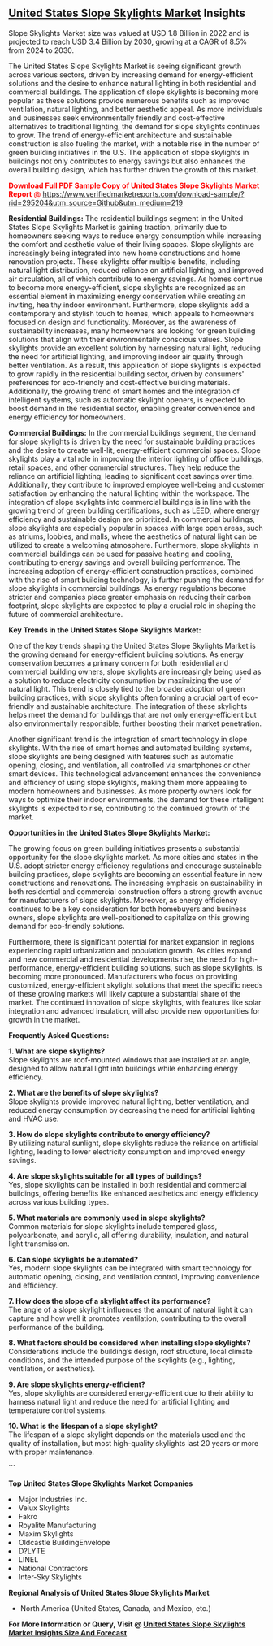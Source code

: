 <h2><a href="https://www.verifiedmarketreports.com/download-sample/?rid=295204&amp;utm_source=Github&amp;utm_medium=219" target="_blank">United States Slope Skylights Market</a> Insights</h2><p>Slope Skylights Market size was valued at USD 1.8 Billion in 2022 and is projected to reach USD 3.4 Billion by 2030, growing at a CAGR of 8.5% from 2024 to 2030.</p><p> <p>The United States Slope Skylights Market is seeing significant growth across various sectors, driven by increasing demand for energy-efficient solutions and the desire to enhance natural lighting in both residential and commercial buildings. The application of slope skylights is becoming more popular as these solutions provide numerous benefits such as improved ventilation, natural lighting, and better aesthetic appeal. As more individuals and businesses seek environmentally friendly and cost-effective alternatives to traditional lighting, the demand for slope skylights continues to grow. The trend of energy-efficient architecture and sustainable construction is also fueling the market, with a notable rise in the number of green building initiatives in the U.S. The application of slope skylights in buildings not only contributes to energy savings but also enhances the overall building design, which has further driven the growth of this market. <p><span class=""><span style="color: #ff0000;"><strong>Download Full PDF Sample Copy of United States Slope Skylights Market Report</strong> @ </span><a href="https://www.verifiedmarketreports.com/download-sample/?rid=295204&amp;utm_source=Github&amp;utm_medium=219" target="_blank">https://www.verifiedmarketreports.com/download-sample/?rid=295204&amp;utm_source=Github&amp;utm_medium=219</a></span></p></p> <p><strong>Residential Buildings:</strong> The residential buildings segment in the United States Slope Skylights Market is gaining traction, primarily due to homeowners seeking ways to reduce energy consumption while increasing the comfort and aesthetic value of their living spaces. Slope skylights are increasingly being integrated into new home constructions and home renovation projects. These skylights offer multiple benefits, including natural light distribution, reduced reliance on artificial lighting, and improved air circulation, all of which contribute to energy savings. As homes continue to become more energy-efficient, slope skylights are recognized as an essential element in maximizing energy conservation while creating an inviting, healthy indoor environment. Furthermore, slope skylights add a contemporary and stylish touch to homes, which appeals to homeowners focused on design and functionality. Moreover, as the awareness of sustainability increases, many homeowners are looking for green building solutions that align with their environmentally conscious values. Slope skylights provide an excellent solution by harnessing natural light, reducing the need for artificial lighting, and improving indoor air quality through better ventilation. As a result, this application of slope skylights is expected to grow rapidly in the residential building sector, driven by consumers' preferences for eco-friendly and cost-effective building materials. Additionally, the growing trend of smart homes and the integration of intelligent systems, such as automatic skylight openers, is expected to boost demand in the residential sector, enabling greater convenience and energy efficiency for homeowners. <p><strong>Commercial Buildings:</strong> In the commercial buildings segment, the demand for slope skylights is driven by the need for sustainable building practices and the desire to create well-lit, energy-efficient commercial spaces. Slope skylights play a vital role in improving the interior lighting of office buildings, retail spaces, and other commercial structures. They help reduce the reliance on artificial lighting, leading to significant cost savings over time. Additionally, they contribute to improved employee well-being and customer satisfaction by enhancing the natural lighting within the workspace. The integration of slope skylights into commercial buildings is in line with the growing trend of green building certifications, such as LEED, where energy efficiency and sustainable design are prioritized. In commercial buildings, slope skylights are especially popular in spaces with large open areas, such as atriums, lobbies, and malls, where the aesthetics of natural light can be utilized to create a welcoming atmosphere. Furthermore, slope skylights in commercial buildings can be used for passive heating and cooling, contributing to energy savings and overall building performance. The increasing adoption of energy-efficient construction practices, combined with the rise of smart building technology, is further pushing the demand for slope skylights in commercial buildings. As energy regulations become stricter and companies place greater emphasis on reducing their carbon footprint, slope skylights are expected to play a crucial role in shaping the future of commercial architecture. <p><strong>Key Trends in the United States Slope Skylights Market:</strong></p> <p>One of the key trends shaping the United States Slope Skylights Market is the growing demand for energy-efficient building solutions. As energy conservation becomes a primary concern for both residential and commercial building owners, slope skylights are increasingly being used as a solution to reduce electricity consumption by maximizing the use of natural light. This trend is closely tied to the broader adoption of green building practices, with slope skylights often forming a crucial part of eco-friendly and sustainable architecture. The integration of these skylights helps meet the demand for buildings that are not only energy-efficient but also environmentally responsible, further boosting their market penetration.</p> <p>Another significant trend is the integration of smart technology in slope skylights. With the rise of smart homes and automated building systems, slope skylights are being designed with features such as automatic opening, closing, and ventilation, all controlled via smartphones or other smart devices. This technological advancement enhances the convenience and efficiency of using slope skylights, making them more appealing to modern homeowners and businesses. As more property owners look for ways to optimize their indoor environments, the demand for these intelligent skylights is expected to rise, contributing to the continued growth of the market.</p> <p><strong>Opportunities in the United States Slope Skylights Market:</strong></p> <p>The growing focus on green building initiatives presents a substantial opportunity for the slope skylights market. As more cities and states in the U.S. adopt stricter energy efficiency regulations and encourage sustainable building practices, slope skylights are becoming an essential feature in new constructions and renovations. The increasing emphasis on sustainability in both residential and commercial construction offers a strong growth avenue for manufacturers of slope skylights. Moreover, as energy efficiency continues to be a key consideration for both homebuyers and business owners, slope skylights are well-positioned to capitalize on this growing demand for eco-friendly solutions.</p> <p>Furthermore, there is significant potential for market expansion in regions experiencing rapid urbanization and population growth. As cities expand and new commercial and residential developments rise, the need for high-performance, energy-efficient building solutions, such as slope skylights, is becoming more pronounced. Manufacturers who focus on providing customized, energy-efficient skylight solutions that meet the specific needs of these growing markets will likely capture a substantial share of the market. The continued innovation of slope skylights, with features like solar integration and advanced insulation, will also provide new opportunities for growth in the market.</p> <p><strong>Frequently Asked Questions:</strong></p> <p><strong>1. What are slope skylights?</strong><br>Slope skylights are roof-mounted windows that are installed at an angle, designed to allow natural light into buildings while enhancing energy efficiency.</p> <p><strong>2. What are the benefits of slope skylights?</strong><br>Slope skylights provide improved natural lighting, better ventilation, and reduced energy consumption by decreasing the need for artificial lighting and HVAC use.</p> <p><strong>3. How do slope skylights contribute to energy efficiency?</strong><br>By utilizing natural sunlight, slope skylights reduce the reliance on artificial lighting, leading to lower electricity consumption and improved energy savings.</p> <p><strong>4. Are slope skylights suitable for all types of buildings?</strong><br>Yes, slope skylights can be installed in both residential and commercial buildings, offering benefits like enhanced aesthetics and energy efficiency across various building types.</p> <p><strong>5. What materials are commonly used in slope skylights?</strong><br>Common materials for slope skylights include tempered glass, polycarbonate, and acrylic, all offering durability, insulation, and natural light transmission.</p> <p><strong>6. Can slope skylights be automated?</strong><br>Yes, modern slope skylights can be integrated with smart technology for automatic opening, closing, and ventilation control, improving convenience and efficiency.</p> <p><strong>7. How does the slope of a skylight affect its performance?</strong><br>The angle of a slope skylight influences the amount of natural light it can capture and how well it promotes ventilation, contributing to the overall performance of the building.</p> <p><strong>8. What factors should be considered when installing slope skylights?</strong><br>Considerations include the building’s design, roof structure, local climate conditions, and the intended purpose of the skylights (e.g., lighting, ventilation, or aesthetics).</p> <p><strong>9. Are slope skylights energy-efficient?</strong><br>Yes, slope skylights are considered energy-efficient due to their ability to harness natural light and reduce the need for artificial lighting and temperature control systems.</p> <p><strong>10. What is the lifespan of a slope skylight?</strong><br>The lifespan of a slope skylight depends on the materials used and the quality of installation, but most high-quality skylights last 20 years or more with proper maintenance.</p> ```</p><p><strong>Top United States Slope Skylights Market Companies</strong></p><div data-test-id=""><p><li>Major Industries Inc.</li><li> Velux Skylights</li><li> Fakro</li><li> Royalite Manufacturing</li><li> Maxim Skylights</li><li> Oldcastle BuildingEnvelope</li><li> D?LYTE</li><li> LINEL</li><li> National Contractors</li><li> Inter-Sky Skylights</li></p><div><strong>Regional Analysis of&nbsp;United States Slope Skylights Market</strong></div><ul><li dir="ltr"><p dir="ltr">North America&nbsp;(United States, Canada, and Mexico, etc.)</p></li></ul><p><strong>For More Information or Query, Visit @&nbsp;</strong><strong><a href="https://www.verifiedmarketreports.com/product/slope-skylights-market/?utm_source=Github&amp;utm_medium=219" target="_blank">United States Slope Skylights Market Insights Size And Forecast</a></strong></p></div>
